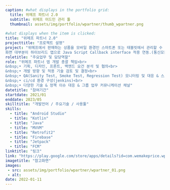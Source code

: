 ```yaml
---
caption: #what displays in the portfolio grid:
  title: 위메프 파트너 2.0
  subtitle: 위메프 어드민 관리 툴
  thumbnail: assets/img/portfolio/wpartner/thumb_wpartner.png
  
#what displays when the item is clicked:
title: "위메프 파트너 2.0"
projecttitle: "프로젝트 설명"
project: "위메프에서 판매하는 상품을 모바일 환경인 스마트폰 또는 태블릿에서 관리할 수 있는 판매자 전용 앱.<br>
화면 대부분이 하이브리드 앱으로 Java Script Callback interface 적용 연동.(통신모듈 / 웹 쿠키 싱크)"
roletitle: "주요업무 및 담당역할"
role: "위메프 파트너 앱 개발 총괄 책임<br>
&nbsp;• 기획, 디자인, 프론트, 백엔드 요건 분석 및 협의<br>
&nbsp;• 개발 방향 및 적용 기술 검토 및 결정<br>
&nbsp;• QA(Sanity Test, Smoke Test, Regression Test) 모니터링 및 대응 & 스토어 배포 관리<br>
&nbsp;• ci/cd 환경 구성(jenkins)<br>
&nbsp;• 다양한 기술 & 정책 이슈 대응 & 그룹 업무 커뮤니케이션 채널"
datetitle: "참여기간"
startdate: 2021/01
enddate: 2023/05
skilltitle: "개발언어 / 주요기술 / 사용툴"
skills:
  - title: "Android Studio"
  - title: "Kotlin"
  - title: "Java"
  - title: "MVVM"
  - title: "Retrofit2"
  - title: "Firebase"
  - title: "Jetpack"
  - title: "FCM"
linktitle: "링크"
link: "https://play.google.com/store/apps/details?id=com.wemakeprice.wpartner"
imagetitle: "참고화면"
images:
 - src: assets/img/portfolio/wpartner/wpartner_01.png
 - alt: 
date: 2022-01-11
---
```


